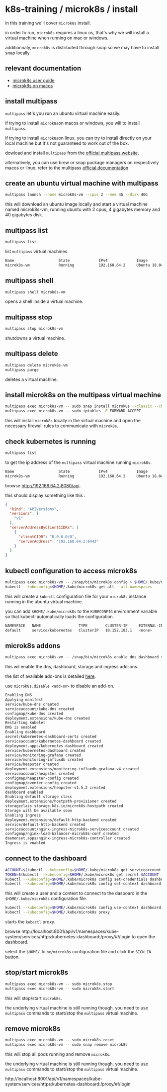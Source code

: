 # k8s-training / microk8s / install

in this training we'll cover `microk8s` install.

in order to run, `microk8s` requires a linux os, that's why we will install a virtual machine when running on mac or windows.

additionnaly, `microk8s` is distributed through snap so we may have to install snap locally.

## relevant documentation
- [microk8s user guide](https://microk8s.io/docs/)
- [microk8s on macos](https://itnext.io/microk8s-on-macos-98f1de3aa63e)

## install multipass

`multipass` let's you run an ubuntu virtual machine easily.

if trying to install `microk8s`on macos or windows, you will to install `multipass`.

if trying to install `microk8s`on linux, you can try to install directly on your local machine but it's not guaranteed to work out of the box.

dowload and install `multipass` from the [official multipass website](https://multipass.run/#install).

alternatively, you can use brew or snap package managers on respectively macos or linux.
refer to the multipass [official documentation](https://github.com/CanonicalLtd/multipass#install-multipass)

## create an ubuntu virtual machine with multipass

```bash
multipass launch --name microk8s-vm --cpus 2 --mem 4G --disk 40G
```

this will download an ubuntu image locally and start a virtual machine named microk8s-vm, running ubuntu with 2 cpus, 4 gigabytes memory and 40 gigabytes disk.

## multipass list

```bash
multipass list
```

list `multipass` virtual machines.

```bash
Name                    State             IPv4             Image
microk8s-vm             Running           192.168.64.2     Ubuntu 18.04 LTS
```

## multipass shell

```bash
multipass shell microk8s-vm
```

opens a shell inside a virtual machine.

## multipass stop

```bash
multipass stop microk8s-vm
```

shutdowns a virtual machine.

## multipass delete

```bash
multipass delete microk8s-vm
multipass purge
```

deletes a virtual machine.

## install microk8s on the multipass virtual machine

```bash
multipass exec microk8s-vm -- sudo snap install microk8s --classic --channel=1.13/stable
multipass exec microk8s-vm -- sudo iptables -P FORWARD ACCEPT
```

this will install `microk8s` locally in the virtual machine and open the necessary firewall rules to communicate with `microk8s`.

## check kubernetes is running

```bash
multipass list
```

to get the ip address of the `multipass` virtual machine running `microk8s`.

```bash
Name                    State             IPv4             Image
microk8s-vm             Running           192.168.64.2     Ubuntu 18.04 LTS
```

browse http://192.168.64.2:8080/api.

this should display something like this :

```json
{
  "kind": "APIVersions",
  "versions": [
    "v1"
  ],
  "serverAddressByClientCIDRs": [
    {
      "clientCIDR": "0.0.0.0/0",
      "serverAddress": "192.168.64.2:6443"
    }
  ]
}
```

## kubectl configuration to access microk8s

```bash
multipass exec microk8s-vm -- /snap/bin/microk8s.config > $HOME/.kube/microk8s
kubectl --kubeconfig=$HOME/.kube/microk8s get all --all-namespaces
```

this will create a `kubectl` configuration file for your `microk8s` instance running in the ubuntu virtual machine.

you can add `$HOME/.kube/microk8s` to the `KUBECONFIG` environment variable so that kubectl automatically loads the configuration.

```bash
NAMESPACE   NAME                 TYPE        CLUSTER-IP     EXTERNAL-IP   PORT(S)   AGE
default     service/kubernetes   ClusterIP   10.152.183.1   <none>        443/TCP   78m
```

## microk8s addons

```bash
multipass exec microk8s-vm -- /snap/bin/microk8s.enable dns dashboard storage ingress
```

this wil enable the dns, dashboard, storage and ingress add-ons.

the list of available add-ons is detailed [here](https://microk8s.io/docs/#list-of-available-add-ons).

use `microk8s.disable <add-on>` to disable an add-on.

```bash
Enabling DNS
Applying manifest
service/kube-dns created
serviceaccount/kube-dns created
configmap/kube-dns created
deployment.extensions/kube-dns created
Restarting kubelet
DNS is enabled
Enabling dashboard
secret/kubernetes-dashboard-certs created
serviceaccount/kubernetes-dashboard created
deployment.apps/kubernetes-dashboard created
service/kubernetes-dashboard created
service/monitoring-grafana created
service/monitoring-influxdb created
service/heapster created
deployment.extensions/monitoring-influxdb-grafana-v4 created
serviceaccount/heapster created
configmap/heapster-config created
configmap/eventer-config created
deployment.extensions/heapster-v1.5.2 created
dashboard enabled
Enabling default storage class
deployment.extensions/hostpath-provisioner created
storageclass.storage.k8s.io/microk8s-hostpath created
Storage will be available soon
Enabling Ingress
deployment.extensions/default-http-backend created
service/default-http-backend created
serviceaccount/nginx-ingress-microk8s-serviceaccount created
configmap/nginx-load-balancer-microk8s-conf created
daemonset.apps/nginx-ingress-microk8s-controller created
Ingress is enabled
```

## connect to the dashboard

```bash
ACCOUNT=$(kubectl --kubeconfig=$HOME/.kube/microk8s get serviceaccount kubernetes-dashboard -n kube-system -o jsonpath='{.secrets[0].name}')
TOKEN=$(kubectl --kubeconfig=$HOME/.kube/microk8s get secret $ACCOUNT -n kube-system -o jsonpath='{.data.token}' | base64 --decode)
kubectl --kubeconfig=$HOME/.kube/microk8s config set-credentials dashboard --token ${TOKEN}
kubectl --kubeconfig=$HOME/.kube/microk8s config set-context dashboard --cluster=microk8s-cluster --user=dashboard
```

this will create a user and a context to connect to the dasboard in the `$HOME/.kube/microk8s` configuration file.

```bash
kubectl --kubeconfig=$HOME/.kube/microk8s config use-context dashboard
kubectl --kubeconfig=$HOME/.kube/microk8s proxy
```

starts the `kubectl` proxy.

browse http://localhost:8001/api/v1/namespaces/kube-system/services/https:kubernetes-dashboard:/proxy/#!/login to open the dashboard.

select the `$HOME/.kube/microk8s` configuration file and click the `SIGN IN` button.

## stop/start microk8s

```bash
multipass exec microk8s-vm -- sudo microk8s.stop
multipass exec microk8s-vm -- sudo microk8s.start
```

this will stop/start `microk8s`.

the underlying virtual machine is still running though, you need to use `multipass` commands to start/stop the `multipass` virtual machine.

## remove microk8s

```bash
multipass exec microk8s-vm -- sudo microk8s.reset
multipass exec microk8s-vm -- sudo snap remove microk8s
```

this will stop all pods running and remove `microk8s`.

the underlying virtual machine is still running though, you need to use `multipass` commands to start/stop the `multipass` virtual machine.

http://localhost:8001/api/v1/namespaces/kube-system/services/https:kubernetes-dashboard:/proxy/#!/login